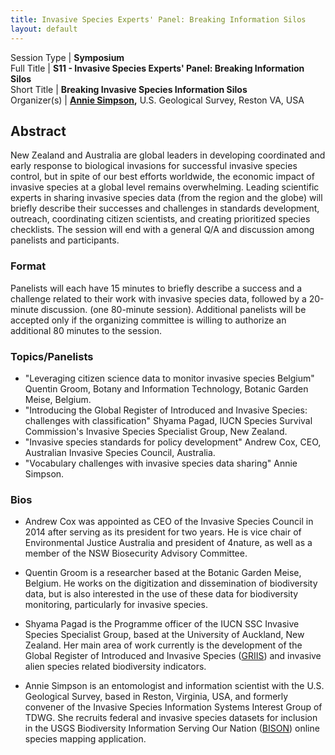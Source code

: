 ```yaml
---
title: Invasive Species Experts' Panel: Breaking Information Silos
layout: default
---
```


Session Type | **Symposium**  
Full Title   | **S11 - Invasive Species Experts' Panel: Breaking Information Silos**  
Short Title  | **Breaking Invasive Species Information Silos**  
Organizer(s) | **[Annie Simpson](mailto:asimpson@usgs.gov),** U.S. Geological Survey, Reston VA, USA  


<!--
**Number of 80-minute sessions** - 1 or 2
**Additional Notes:**
All panelists have been contacted and have expressed interest in participating. I have one additional person, Lee Belbin, 'in the pocket' should Andrew Cox not confirm his participation (he is concerned about travel costs). Additionally, I have also contacted invasive species expert Philip Hulme (who resides in Christchurch) and am waiting for his reply, so actually it might be a good idea to request two 80-minute sessions: I will keep you informed of developments.
-->
 

## Abstract

New Zealand and Australia are global leaders in developing coordinated and early response to biological invasions for successful invasive species control, but in spite of our best efforts worldwide, the economic impact of invasive species at a global level remains overwhelming. Leading scientific experts in sharing invasive species data (from the region and the globe) will briefly describe their successes and challenges in standards development, outreach, coordinating citizen scientists, and creating prioritized species checklists. The session will end with a general Q/A and discussion among panelists and participants.  

### Format 
Panelists will each have 15 minutes to briefly describe a success and a challenge related to their work with invasive species data, followed by a 20-minute discussion. (one 80-minute session). Additional panelists will be accepted only if the organizing committee is willing to authorize an additional 80 minutes to the session.  


### Topics/Panelists  
* "Leveraging citizen science data to monitor invasive species Belgium" Quentin Groom, Botany and Information Technology, Botanic Garden Meise, Belgium.  
* "Introducing the Global Register of Introduced and Invasive Species: challenges with classification" Shyama Pagad, IUCN Species Survival Commission's Invasive Species Specialist Group, New Zealand.  
* "Invasive species standards for policy development" Andrew Cox, CEO, Australian Invasive Species Council, Australia.  
* "Vocabulary challenges with invasive species data sharing" Annie Simpson.  

### Bios  
* Andrew Cox was appointed as CEO of the Invasive Species Council in 2014 after serving as its president for two years. He is vice chair of Environmental Justice Australia and president of 4nature, as well as a member of the NSW Biosecurity Advisory Committee.  

* Quentin Groom is a researcher based at the Botanic Garden Meise, Belgium. He works on the digitization and dissemination of biodiversity data, but is also interested in the use of these data for biodiversity monitoring, particularly for invasive species.  

* Shyama Pagad is the Programme officer of the IUCN SSC Invasive Species Specialist Group, based at the University of Auckland, New Zealand. Her main area of work currently is the development of the Global Register of Introduced and Invasive Species ([GRIIS](http://www.griis.org/)) and invasive alien species related biodiversity indicators.  

* Annie Simpson is an entomologist and information scientist with the U.S. Geological Survey, based in Reston, Virginia, USA, and formerly convener of the Invasive Species Information Systems Interest Group of TDWG. She recruits federal and invasive species datasets for inclusion in the USGS Biodiversity Information Serving Our Nation ([BISON](https://bison.usgs.gov/#home)) online species mapping application.  

